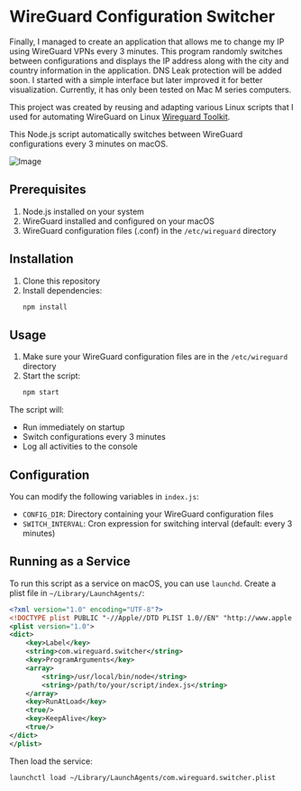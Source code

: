 # WireGuard Configuration Switcher

Finally, I managed to create an application that allows me to change my IP using WireGuard VPNs every 3 minutes. This program randomly switches between configurations and displays the IP address along with the city and country information in the application. DNS Leak protection will be added soon. I started with a simple interface but later improved it for better visualization. Currently, it has only been tested on Mac M series computers.

This project was created by reusing and adapting various Linux scripts that I used for automating WireGuard on Linux [Wireguard Toolkit](https://github.com/4rji/Wireguard-Management).

This Node.js script automatically switches between WireGuard configurations every 3 minutes on macOS.


![Image](https://github.com/user-attachments/assets/f50f1a41-c4f4-4927-aeb9-6db23f30e178)



## Prerequisites

1. Node.js installed on your system
2. WireGuard installed and configured on your macOS
3. WireGuard configuration files (.conf) in the `/etc/wireguard` directory

## Installation

1. Clone this repository
2. Install dependencies:
   ```bash
   npm install
   ```

## Usage

1. Make sure your WireGuard configuration files are in the `/etc/wireguard` directory
2. Start the script:
   ```bash
   npm start
   ```

The script will:
- Run immediately on startup
- Switch configurations every 3 minutes
- Log all activities to the console

## Configuration

You can modify the following variables in `index.js`:
- `CONFIG_DIR`: Directory containing your WireGuard configuration files
- `SWITCH_INTERVAL`: Cron expression for switching interval (default: every 3 minutes)

## Running as a Service

To run this script as a service on macOS, you can use `launchd`. Create a plist file in `~/Library/LaunchAgents/`:

```xml
<?xml version="1.0" encoding="UTF-8"?>
<!DOCTYPE plist PUBLIC "-//Apple//DTD PLIST 1.0//EN" "http://www.apple.com/DTDs/PropertyList-1.0.dtd">
<plist version="1.0">
<dict>
    <key>Label</key>
    <string>com.wireguard.switcher</string>
    <key>ProgramArguments</key>
    <array>
        <string>/usr/local/bin/node</string>
        <string>/path/to/your/script/index.js</string>
    </array>
    <key>RunAtLoad</key>
    <true/>
    <key>KeepAlive</key>
    <true/>
</dict>
</plist>
```

Then load the service:
```bash
launchctl load ~/Library/LaunchAgents/com.wireguard.switcher.plist
```